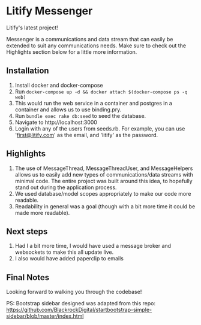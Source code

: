 # Litify Messenger

Litify's latest project!

Messenger is a communications and data stream that can easily be extended to suit any communications needs. Make sure to check out the Highlights section below for a little more information.

## Installation

1. Install docker and docker-compose
2. Run `docker-compose up -d && docker attach $(docker-compose ps -q web)`
3. This would run the web service in a container and postgres in a container and allows us to use binding.pry.
4. Run `bundle exec rake db:seed` to seed the database.
5. Navigate to http://localhost:3000
6. Login with any of the users from seeds.rb. For example, you can use 'first@litify.com' as the email, and 'litify' as the password.

## Highlights

1. The use of MessageThread, MessageThreadUser, and MessageHelpers allows us to easily add new types of communications/data streams with minimal code. The entire project was built around this idea, to hopefully stand out during the application process.
2. We used database/model scopes appropriately to make our code more readable.
3. Readability in general was a goal (though with a bit more time it could be made more readable).

## Next steps

1. Had I a bit more time, I would have used a message broker and websockets to make this all update live.
2. I also would have added paperclip to emails
## Final Notes

Looking forward to walking you through the codebase!

PS: Bootstrap sidebar designed was adapted from this repo: https://github.com/BlackrockDigital/startbootstrap-simple-sidebar/blob/master/index.html

